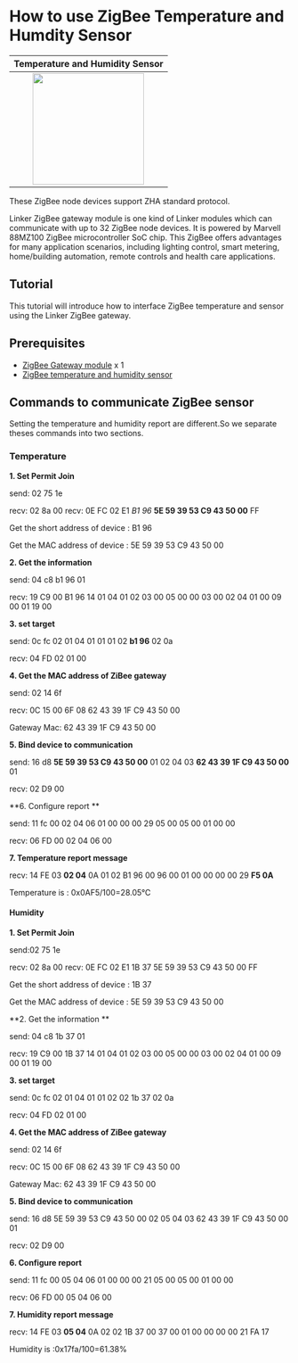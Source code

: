 # How to use ZigBee Temperature and Humdity Sensor

|**Temperature and Humidity Sensor**|
|:---:|
|<img src="http://openhapp.com/wp-content/uploads/2016/04/temperatuer_humidatiy-768x797.png" width=200>|


These ZigBee node devices support ZHA standard protocol.

Linker ZigBee gateway module is one kind of Linker modules which can communicate with up to 32 ZigBee node devices. It is powered by Marvell 88MZ100 ZigBee microcontroller SoC chip. This ZigBee offers advantages for many application scenarios, including lighting control, smart metering, home/building automation, remote controls and health care applications.


## Tutorial
This tutorial will introduce how to interface ZigBee temperature and sensor using the Linker ZigBee gateway.


## Prerequisites

* [ZigBee Gateway module](http://store.cutedigi.com/linker-zigbee-module-for-deepcam-zigbee-sensors/) x 1 
* [ZigBee temperature and humidity sensor](http://openhapp.com/temperature-and-humidity-sensor/)

## Commands to communicate ZigBee sensor

Setting the temperature and  humidity report are different.So we separate theses commands into two sections.
 
### Temperature

**1. Set Permit Join**

send: 02 75 1e

recv: 02 8a 00
recv: 0E FC 02 E1 *B1 96* **5E 59 39 53 C9 43 50 00** FF

Get the short address of device : B1 96

Get the MAC address of device : 5E 59 39 53 C9 43 50 00

**2. Get the information**

send: 04 c8 b1 96 01

recv: 19 C9 00 B1 96 14 01 04 01 02 03 00 05 00 00 03 00 02 04 01 00 09 00 01 19 00

**3. set target**

send: 0c fc 02 01 04 01 01 01 02 **b1 96** 02 0a

recv: 04 FD 02 01 00 

**4. Get the MAC address of ZiBee gateway**

send: 02 14 6f

recv: 0C 15 00 6F 08 62 43 39 1F C9 43 50 00 

Gateway Mac: 62 43 39 1F C9 43 50 00 

**5. Bind device to communication**

send: 16 d8 **5E 59 39 53 C9 43 50 00** 01 02 04 03 **62 43 39 1F C9 43 50 00** 01

recv: 02 D9 00

**6. Configure report **

send: 11 fc 00 02 04 06 01 00 00 00 29 05 00 05 00 01 00 00

recv: 06 FD 00 02 04 06 00 

**7. Temperature report message**

recv: 14 FE 03 **02 04** 0A 01 02 B1 96 00 96 00 01 00 00 00 00 29 **F5 0A**

Temperature is : 0x0AF5/100=28.05℃


#### Humidity

**1. Set Permit Join**

send:02 75 1e

recv: 02 8a 00
recv: 0E FC 02 E1 1B 37 5E 59 39 53 C9 43 50 00 FF  

Get the short address of device : 1B 37

Get the MAC address of device : 5E 59 39 53 C9 43 50 00

**2. Get the information ** 

send: 04 c8 1b 37 01

recv: 19 C9 00 1B 37 14 01 04 01 02 03 00 05 00 00 03 00 02 04 01 00 09 00 01 19 00  

**3. set target**

send: 0c fc 02 01 04 01 01 02 02 1b 37 02 0a

recv: 04 FD 02 01 00 

**4. Get the MAC address of ZiBee gateway**

send: 02 14 6f

recv: 0C 15 00 6F 08 62 43 39 1F C9 43 50 00 

Gateway Mac: 62 43 39 1F C9 43 50 00

**5. Bind device to communication**

send: 16 d8 5E 59 39 53 C9 43 50 00 02 05 04 03 62 43 39 1F C9 43 50 00 01

recv: 02 D9 00

**6. Configure report**

send: 11 fc 00 05 04 06 01 00 00 00 21 05 00 05 00 01 00 00 

recv: 06 FD 00 05 04 06 00 

**7. Humidity report message**

recv: 14 FE 03 **05 04** 0A 02 02 1B 37 00 37 00 01 00 00 00 00 21 FA 17

Humidity is :0x17fa/100=61.38%
